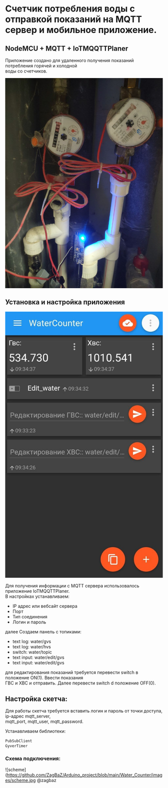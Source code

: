 # Счетчик потребления воды с отправкой показаний на MQTT сервер и мобильное приложение.
## NodeMCU + MQTT + IoTMQQTTPlaner
Приложение создано для удаленного получения показаний потребления горячей и холодной  
воды со счетчиков.

![placing](https://github.com/ZagBaZ/Arduino_project/blob/main/Water_Counter/images/placing.jpg)

## Установка и настройка приложения

![mobile](https://github.com/ZagBaZ/Arduino_project/blob/main/Water_Counter/images/mobile.jpg)

Для получения информации с MQTT сервера использовалось приложение IoTMQQTTPlaner.  
В настройках устанавливаем:  
- IP адрес или вебсайт сервера
- Порт
- Тип соединения
- Логин и пароль

далее Создаем панель с топиками:  
- text log: water/gvs
- text log: water/hvs
- switch: water/topic
- text input: water/edit/gvs
- text input: water/edit/gvs

для редактирования показаний требуется перевести switch в положение ON(1). Ввести показания  
ГВС и ХВС и отправить. Далее перевести switch d положение OFF(0).

## Настройка скетча:

Для работы скетча требуется вставить логин и пароль от точки доступа, ip-адрес mqtt_server,  
mqtt_port, mqtt_user, mqtt_password. 

Устанавливаем библиотеки:
```
PubSubClient
GyverTimer
```

### Схема подключения:
![scheme](https://github.com/ZagBaZ/Arduino_project/blob/main/Water_Counter/images/scheme.jpg
@zagbaz
